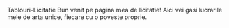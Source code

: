  Tablouri-Licitatie
Bun venit pe pagina mea de licitatie!
Aici vei gasi lucrarile mele de arta unice, fiecare cu o poveste proprie.
